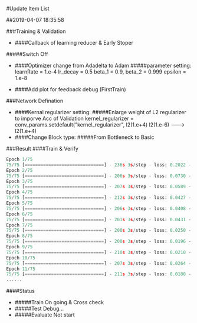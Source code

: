 #Update Item List

##2019-04-07 18:35:58

###Training & Validation

+ ####Callback of learning reducer & Early Stoper

#####Switch Off

+ ####Optimizer change from Adadelta to Adam
	#####parameter setting:
		learnRate = 1.e-4
		lr_decay = 0.5
		beta_1 = 0.9,
		beta_2 = 0.999
		epsilon = 1.e-8

+ ####Add plot for feedback debug (FirstTrain)

###Network Defination
+ ####Kernal regularizer setting:
#####Enlarge weight of L2 regularizer to imporve Acc of Validation
		kernel_regularizer = conv_params.setdefault("kernel_regularizer", l2(1.e+4)
		l2(1.e-6) ---> l2(1.e+4)
+ ####Change Block type:
#####From Bottleneck to Basic

###Result
####Train & Verify
```python
Epoch 1/75
75/75 [==============================] - 236s 3s/step - loss: 0.2022 - acc: 0.9233 - val_loss: 0.8762 - val_acc: 0.7290
Epoch 2/75
75/75 [==============================] - 206s 3s/step - loss: 0.0730 - acc: 0.9750 - val_loss: 1.2042 - val_acc: 0.6464
Epoch 3/75
75/75 [==============================] - 207s 3s/step - loss: 0.0589 - acc: 0.9804 - val_loss: 1.1341 - val_acc: 0.6323
Epoch 4/75
75/75 [==============================] - 212s 3s/step - loss: 0.0427 - acc: 0.9871 - val_loss: 2.0977 - val_acc: 0.6391
Epoch 5/75
75/75 [==============================] - 206s 3s/step - loss: 0.0408 - acc: 0.9877 - val_loss: 2.3598 - val_acc: 0.6007
Epoch 6/75
75/75 [==============================] - 201s 3s/step - loss: 0.0431 - acc: 0.9877 - val_loss: 2.0185 - val_acc: 0.5926
Epoch 7/75
75/75 [==============================] - 200s 3s/step - loss: 0.0250 - acc: 0.9942 - val_loss: 3.6248 - val_acc: 0.5301
Epoch 8/75
75/75 [==============================] - 200s 3s/step - loss: 0.0196 - acc: 0.9965 - val_loss: 1.8678 - val_acc: 0.6203
Epoch 9/75
75/75 [==============================] - 210s 3s/step - loss: 0.0210 - acc: 0.9948 - val_loss: 1.8447 - val_acc: 0.6073
Epoch 10/75
75/75 [==============================] - 207s 3s/step - loss: 0.0264 - acc: 0.9935 - val_loss: 1.7963 - val_acc: 0.6598
Epoch 11/75
75/75 [==============================] - 211s 3s/step - loss: 0.0180 - acc: 0.9973 - val_loss: 1.1418 - val_acc: 0.6858
......
```
####Status
+ #####Train
On going & Cross check
+ #####Test
Debug...
+ #####Evaluate
Not start

